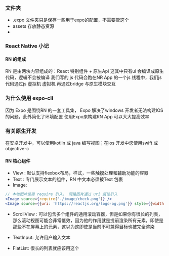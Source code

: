 ### 文件夹

- .expo 文件夹只是保存一些用于expo的配置，不需要管这个
- assets 存放静态资源
-

### React Native 小记

#### RN 的组成

RN 是由两块内容组成的：React 特别组件 + 原生Api
这其中只有ui 会编译成原生代码，逻辑不会被编译
我们写的 js 代码会跑在NR App 的一个js 线程中，我们js 代码通过js 虚拟机
虚拟机 再通过bridge 与原生模块交互

### 为什么使用 expo-cli

因为 Expo 是围绕RN 的一套工具集， Expo 解决了windows 开发者无法构建IOS 的问题，此外简化了环境配置
使用Expo来构建RN App 可以大大提高效率

### 有关原生开发

在安卓开发中，可以使用kotlin 或 java 编写视图；在ios 开发中您使用swift 或 objective-c

#### RN 核心组件

- View : 默认支持flexbox布局，样式，一些触摸处理和辅助功能的容器
- Text : 专门展示文本的组件，RN 中文本必须被Text 包裹
- Image:

```jsx
// 本地图片使用 require 引入， 网路图片通过 uri 属性引入
<Image source={require('./image/check.png')} />
<Image source={{uri: 'https://reactjs.org/logo-og.png'}} style={{width:400, height: 400}} />
  ```

- ScrollView : 可以包含多个组件的通用滚动容器，但是如果你有很长的列表，那么滚动视图可能会非常低效，因为他的作用就是提前渲染所有元素，即使是那些不在屏幕上的元素，这以为这即使是当前不可兼得目标也被完全渲染
- TextInput: 允许用户输入文本

- FlatList: 很长的列表就应该用这个
